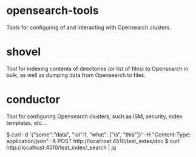 # opensearch-tools

Tools for configuring of and interacting with Opensearch clusters.

# shovel

Tool for indexing contents of directories (or list of files) to Opensearch in bulk, as well as dumping data from Opensearch 
to files.

# conductor

Tool for configuring Opensearch clusters, such as ISM, security, index templates, etc...


$ curl -d '{"some":"data", "lol":1, "what": ["is", "this"]}' -H "Content-Type: application/json" -X POST http://localhost:4510/test_index/doc
$ curl http://localhost:4510/test_index/_search | jq
